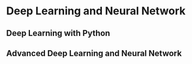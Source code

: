 # Deep Learning and Neural Network


## Deep Learning with Python


## Advanced Deep Learning and Neural Network
